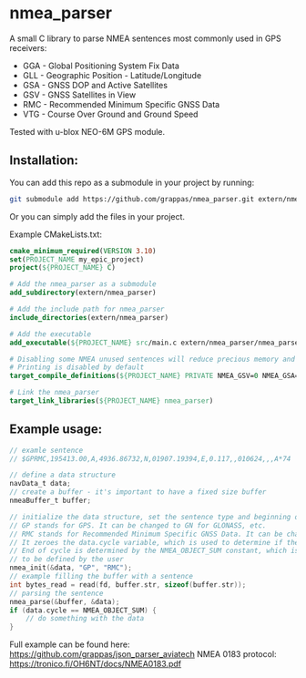 nmea_parser
===========

A small C library to parse NMEA sentences most commonly used in GPS receivers:

- GGA - Global Positioning System Fix Data
- GLL - Geographic Position - Latitude/Longitude
- GSA - GNSS DOP and Active Satellites
- GSV - GNSS Satellites in View
- RMC - Recommended Minimum Specific GNSS Data
- VTG - Course Over Ground and Ground Speed

Tested with u-blox NEO-6M GPS module.

Installation:
-------------
You can add this repo as a submodule in your project by running:
```sh
git submodule add https://github.com/grappas/nmea_parser.git extern/nmea_parser
```
Or you can simply add the files in your project.

Example CMakeLists.txt:
```cmake
cmake_minimum_required(VERSION 3.10)
set(PROJECT_NAME my_epic_project)
project(${PROJECT_NAME} C)

# Add the nmea_parser as a submodule
add_subdirectory(extern/nmea_parser)

# Add the include path for nmea_parser
include_directories(extern/nmea_parser)

# Add the executable
add_executable(${PROJECT_NAME} src/main.c extern/nmea_parser/nmea_parser.c)

# Disabling some NMEA unused sentences will reduce precious memory and cpu cycles
# Printing is disabled by default
target_compile_definitions(${PROJECT_NAME} PRIVATE NMEA_GSV=0 NMEA_GSA=0 NMEA_GLL=0 NMEA_VTG=0 NMEA_PRINT=0)

# Link the nmea_parser
target_link_libraries(${PROJECT_NAME} nmea_parser)
```
Example usage:
--------------
```c
// examle sentence
// $GPRMC,195413.00,A,4936.86732,N,01907.19394,E,0.117,,010624,,,A*74

// define a data structure
navData_t data;
// create a buffer - it's important to have a fixed size buffer
nmeaBuffer_t buffer;

// initialize the data structure, set the sentence type and beginning of the parsing cycle
// GP stands for GPS. It can be changed to GN for GLONASS, etc.
// RMC stands for Recommended Minimum Specific GNSS Data. It can be changed to GGA, GLL, etc.
// It zeroes the data.cycle variable, which is used to determine if the struct if fully populated in current cycle.
// End of cycle is determined by the NMEA_OBJECT_SUM constant, which is the number of fields in the navData_t.
// to be defined by the user
nmea_init(&data, "GP", "RMC");
// example filling the buffer with a sentence
int bytes_read = read(fd, buffer.str, sizeof(buffer.str));
// parsing the sentence
nmea_parse(&buffer, &data);
if (data.cycle == NMEA_OBJECT_SUM) {
    // do something with the data
}
```
Full example can be found here: https://github.com/grappas/json_parser_aviatech
NMEA 0183 protocol: https://tronico.fi/OH6NT/docs/NMEA0183.pdf
